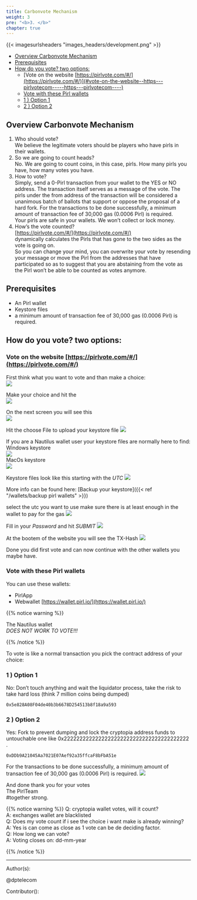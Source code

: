 ```yaml
---
title: Carbonvote Mechanism
weight: 3
pre: "<b>3. </b>"
chapter: true
---
```


{{< imagesurlsheaders "images_headers/development.png" >}}

- [Overview Carbonvote Mechanism](#overview-carbonvote-mechanism)
- [Prerequisites](#prerequisites)
- [How do you vote? two options:](#how-do-you-vote?-two-options-)
  * [Vote on the website [https://pirlvote.com/#/](https://pirlvote.com/#/)](#vote-on-the-website--https---pirlvotecom-----https---pirlvotecom----)
  * [Vote with these Pirl wallets](#vote-with-these-pirl-wallets)
  * [1 ) Option 1](#1---option-1)
  * [2 ) Option 2](#2---option-2)

## Overview Carbonvote Mechanism

1) Who should vote?  
We believe the legitimate voters should be players who have pirls in their wallets.  
2) So we are going to count heads?  
No. We are going to count coins, in this case, pirls. How many pirls you have, how many votes you have.  
3) How to vote?  
Simply, send a 0-Pirl transaction from your wallet to the YES or NO address. The transaction itself serves as a message of the vote. The pirls under the from address of the transaction will be considered a unanimous batch of ballots that support or oppose the proposal of a hard fork. For the transactions to be done successfully, a minimum amount of transaction fee of 30,000 gas (0.0006 Pirl) is required.  
Your pirls are safe in your wallets. We won’t collect or lock money.  
4) How’s the vote counted?  
[https://pirlvote.com/#/](https://pirlvote.com/#/)  
dynamically calculates the Pirls that has gone to the two sides as the vote is going on.  
So you can change your mind, you can overwrite your vote by resending your message or move the Pirl from the addresses that have participated so as to suggest that you are abstaining from the vote as the Pirl won’t be able to be counted as votes anymore.


## Prerequisites  
- An Pirl wallet
- Keystore files
- a minimum amount of transaction fee of 30,000 gas (0.0006 Pirl) is required.


## How do you vote? two options:  

### Vote on the website [https://pirlvote.com/#/](https://pirlvote.com/#/)  

First think what you want to vote and than make a choice:  
![](https://pirl.live/ipfs/QmPmjCSwnpnU7yaXradvQJq51LZhoeZiLheffZ4GU4ij75)  

Make your choice and hit the  
![](https://pirl.live/ipfs/QmbbgZMrLRvtKN5L15jSaqwxJ2WUHEuFuu4MBxcW9J31Th)  

On the next screen you will see this  
![](https://pirl.live/ipfs/QmePUGmodyFUf6FgLWrT92cm8S8s4r8ARYvU3t4ns5nMDU)  

Hit the choose File to upload your keystore file   ![](https://pirl.live/ipfs/QmaA9KDPV4TA2Z2FDd5WVRCLESkXDznB1xbCDnLjuL8y2N)  

If you are a Nautilus wallet user your keystore files are normally here to find:  
Windows keystore  
![](https://pirl.live/ipfs/Qmbgngc8SFTPXA6i2E8sh4XDXozCKQCU4gRnm5Fw3AWEep)  
MacOs keystore  
![](https://pirl.live/ipfs/QmdyRveKT2XcbguxKVpFr8U3xH1v4awtfamn11LeKn1tBj)

Keystore files look like this starting with the *UTC*   ![](https://pirl.live/ipfs/QmPxCotuSsSk5ZTBXDVS4c8sDn1aS1vUhrZtA1QQXendFF)  


More info can be found here:
[Backup your keystore]({{< ref "/wallets/backup pirl wallets" >}})  

select the utc you want to use make sure there is at least enough in the wallet to pay for the gas   ![](https://pirl.live/ipfs/Qmezp1Aqex56ji21gYox1xeo6txyLZGsBxhe4q5yXoUQ6P)  

Fill in your *Password* and hit *SUBMIT*    ![](https://pirl.live/ipfs/Qmezp1Aqex56ji21gYox1xeo6txyLZGsBxhe4q5yXoUQ6P)  

At the bootem of the website you will see the TX-Hash   ![](https://pirl.live/ipfs/QmbMM2JGgbiFPZGGaaqxLG3ic9xLFuUzqYBxAKp2b2Agu6)  

Done you did first vote and can now continue with the other wallets you maybe have.

### Vote with these Pirl wallets

You can use these wallets:
- PirlApp  
- Webwallet [https://wallet.pirl.io/](https://wallet.pirl.io/)  


{{% notice warning %}}

The Nautilus wallet  
*DOES NOT WORK TO VOTE!!!*  

{{% /notice %}}

To vote is like a normal transaction you pick the contract address of your choice:  
### 1 ) Option 1  
No: Don’t touch anything and wait the liquidator process,
take the risk to take hard loss (think 7 million coins being dumped)
```
0x5e828A08F04de40b3b6678D254513b8f18a9a593  
```
### 2 ) Option 2  
Yes: Fork to prevent dumping and lock the cryptopia address funds to untouchable one like 0x2222222222222222222222222222222222222222 .
```
0xDDb9A21045Aa7021E07Aef92a35ffcaF8bFbA51e
```
For the transactions to be done successfully, a minimum amount of transaction fee of 30,000 gas (0.0006 Pirl) is required.
![](https://pirl.live/ipfs/QmSogyYjufBmnXnRDWQ6xErY6eTV4v8dPRhn334qboTKco)  



And done thank you for your votes  
The PirlTeam  
#together strong.  



{{% notice warning %}}
Q: cryptopia wallet votes, will it count?  
A: exchanges wallet are blacklisted  
Q: Does my vote count if i see the choice i want make is already winning?  
A: Yes is can come as close as 1 vote can be de deciding factor.  
Q: How long we can vote?  
A: Voting closes on: dd-mm-year  

{{% /notice %}}  



---
Author(s):

@dptelecom

Contributor():
